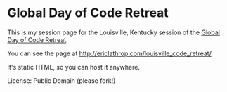 Global Day of Code Retreat
====

This is my session page for the Louisville, Kentucky session of the [Global Day of Code Retreat](http://globalday.coderetreat.org/).

You can see the page at http://ericlathrop.com/louisville_code_retreat/

It's static HTML, so you can host it anywhere.

License: Public Domain (please fork!)
